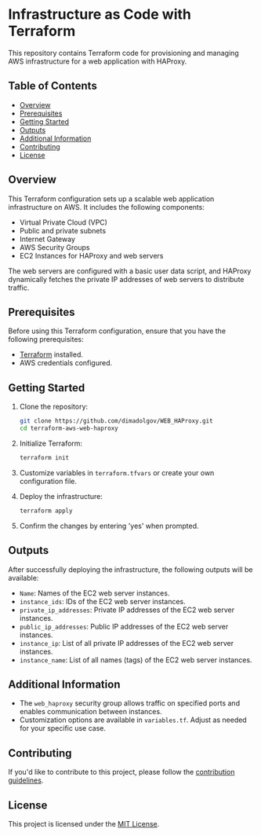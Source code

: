 # Infrastructure as Code with Terraform

This repository contains Terraform code for provisioning and managing AWS infrastructure for a web application with HAProxy.

## Table of Contents

- [Overview](#overview)
- [Prerequisites](#prerequisites)
- [Getting Started](#getting-started)
- [Outputs](#outputs)
- [Additional Information](#additional-information)
- [Contributing](#contributing)
- [License](#license)

## Overview

This Terraform configuration sets up a scalable web application infrastructure on AWS. It includes the following components:

- Virtual Private Cloud (VPC)
- Public and private subnets
- Internet Gateway
- AWS Security Groups
- EC2 Instances for HAProxy and web servers

The web servers are configured with a basic user data script, and HAProxy dynamically fetches the private IP addresses of web servers to distribute traffic.

## Prerequisites

Before using this Terraform configuration, ensure that you have the following prerequisites:

- [Terraform](https://www.terraform.io/) installed.
- AWS credentials configured.

## Getting Started

1. Clone the repository:

    ```bash
    git clone https://github.com/dimadolgov/WEB_HAProxy.git
    cd terraform-aws-web-haproxy
    ```

2. Initialize Terraform:

    ```bash
    terraform init
    ```

3. Customize variables in `terraform.tfvars` or create your own configuration file.

4. Deploy the infrastructure:

    ```bash
    terraform apply
    ```

5. Confirm the changes by entering 'yes' when prompted.

## Outputs

After successfully deploying the infrastructure, the following outputs will be available:

- `Name`: Names of the EC2 web server instances.
- `instance_ids`: IDs of the EC2 web server instances.
- `private_ip_addresses`: Private IP addresses of the EC2 web server instances.
- `public_ip_addresses`: Public IP addresses of the EC2 web server instances.
- `instance_ip`: List of all private IP addresses of the EC2 web server instances.
- `instance_name`: List of all names (tags) of the EC2 web server instances.

## Additional Information

- The `web_haproxy` security group allows traffic on specified ports and enables communication between instances.
- Customization options are available in `variables.tf`. Adjust as needed for your specific use case.

## Contributing

If you'd like to contribute to this project, please follow the [contribution guidelines](CONTRIBUTING.md).

## License

This project is licensed under the [MIT License](LICENSE.md).
